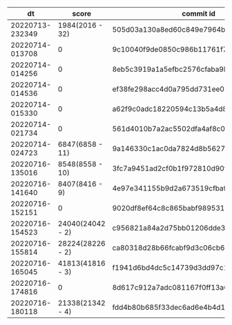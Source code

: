 |dt|score|commit id|change log|
|--|--|--|--|
|20220713-232349|1984(2016 - 32)|505d03a130a8ed60c849e7964b6e439ddf04efb4|first bench|
|20220714-013708|0|9c10040f9de0850c986b11761f79b2bf63848d69|test|
|20220714-014256|0|8eb5c3919a1a5efbc2576cfaba9bb5bbc4cefa2d|test2|
|20220714-014536|0|ef38fe298acc4d0a795dd731ee07d5abd31ecff5|test3|
|20220714-015330|0|a62f9c0adc18220594c13b5a4d8ce34de3c92c6a|make appserver2 mysql|
|20220714-021734|0|561d4010b7a2ac5502dfa4af8c015ca96ec26657|make appserver2 mysql|
|20220714-024723|6847(6858 - 11)|9a146330c1ac0da7824d8b5627d2c04d2d0c5fcc|make appserver2 mysql|
|20220716-135016|8548(8558 - 10)|3fc7a9451ad2cf0b1f972810d90fac6d3b4de5ae|alp|
|20220716-141640|8407(8416 - 9)|4e97e341155b9d2a673519cfbafceeb302a1b05c|pt-query-digest|
|20220716-152151|0|9020df8ef64c8c865babf9895311f5e2c29e136e|jia_isu_uuid_rev_timestamp_idx|
|20220716-154523|24040(24042 - 2)|c956821a84a2d75bb01206dde30ec4912851f033|jia_isu_uuid_rev_timestamp_idx|
|20220716-155814|28224(28226 - 2)|ca80318d28b66fcabf9d3c06cb63530b4909b938|load balance|
|20220716-165045|41813(41816 - 3)|f1941d6bd4dc5c14739d3dd97c1fc5cfd4357775|trend limit 1|
|20220716-174816|0|8d617c912a7adc081167f0ff13a6db23f1eaeb03|/api/trend window function|
|20220716-180118|21338(21342 - 4)|fdd4b80b685f33dec6ad6e4b4d1cb7c788b80985|/api/trend window function|
